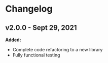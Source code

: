 # Changelog

## v2.0.0 - Sept 29, 2021

**Added:**
- Complete code refactoring to a new library
- Fully functional testing

